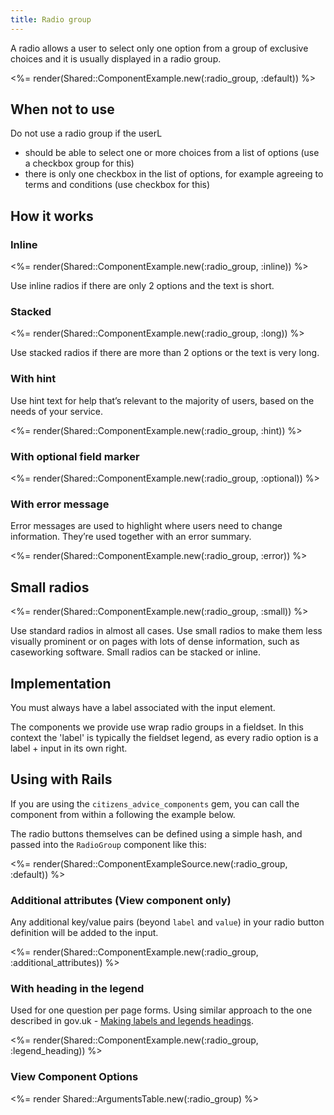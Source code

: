 ```yaml
---
title: Radio group
---
```


A radio allows a user to select only one option from a group of exclusive choices and it is usually displayed in a radio group.

<%= render(Shared::ComponentExample.new(:radio_group, :default)) %>

## When not to use

Do not use a radio group if the userL

- should be able to select one or more choices from a list of options (use a checkbox group for this)
- there is only one checkbox in the list of options, for example agreeing to terms and conditions (use checkbox for this)

## How it works

### Inline

<%= render(Shared::ComponentExample.new(:radio_group, :inline)) %>

Use inline radios if there are only 2 options and the text is short.

### Stacked

<%= render(Shared::ComponentExample.new(:radio_group, :long)) %>

Use stacked radios if there are more than 2 options or the text is very long.

### With hint

Use hint text for help that’s relevant to the majority of users, based on the needs of your service.

<%= render(Shared::ComponentExample.new(:radio_group, :hint)) %>

### With optional field marker

<%= render(Shared::ComponentExample.new(:radio_group, :optional)) %>

### With error message

Error messages are used to highlight where users need to change information. They’re used together with an error summary.

<%= render(Shared::ComponentExample.new(:radio_group, :error)) %>

## Small radios

<%= render(Shared::ComponentExample.new(:radio_group, :small)) %>

Use standard radios in almost all cases. Use small radios to make them less visually prominent or on pages with lots of dense information, such as caseworking software. Small radios can be stacked or inline.

## Implementation

You must always have a label associated with the input element.

The components we provide use wrap radio groups in a fieldset. In this context the 'label' is typically the fieldset legend, as every radio option is a label + input in its own right.

## Using with Rails

If you are using the `citizens_advice_components` gem, you can call the component from within a following the example below.

The radio buttons themselves can be defined using a simple hash, and passed into the `RadioGroup` component like this:

<%= render(Shared::ComponentExampleSource.new(:radio_group, :default)) %>

### Additional attributes (View component only)

Any additional key/value pairs (beyond `label` and `value`) in your radio button definition will be added to the input.

<%= render(Shared::ComponentExample.new(:radio_group, :additional_attributes)) %>

### With heading in the legend

Used for one question per page forms. Using similar approach to the one described in gov.uk - [Making labels and legends headings](https://design-system.service.gov.uk/get-started/labels-legends-headings/#legends-as-page-headings).

<%= render(Shared::ComponentExample.new(:radio_group, :legend_heading)) %>

### View Component Options

<%= render Shared::ArgumentsTable.new(:radio_group) %>
